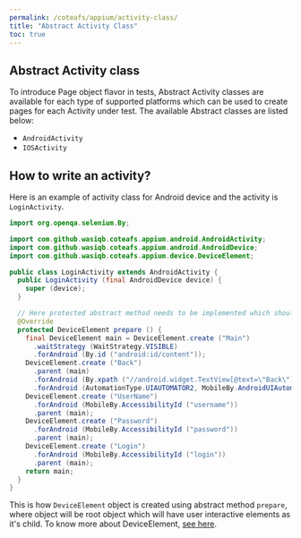 ```yaml
---
permalink: /coteafs/appium/activity-class/
title: "Abstract Activity Class"
toc: true
---
```


## Abstract Activity class

To introduce Page object flavor in tests, Abstract Activity classes are available for each type of supported platforms which can be used to create pages for each Activity under test. The available Abstract classes are listed below:

* `AndroidActivity`
* `IOSActivity`

## How to write an activity?

Here is an example of activity class for Android device and the activity is `LoginActivity`.

```java
import org.openqa.selenium.By;

import com.github.wasiqb.coteafs.appium.android.AndroidActivity;
import com.github.wasiqb.coteafs.appium.android.AndroidDevice;
import com.github.wasiqb.coteafs.appium.device.DeviceElement;

public class LoginActivity extends AndroidActivity {
  public LoginActivity (final AndroidDevice device) {
    super (device);
  }

  // Here protected abstract method needs to be implemented which should return the root element.
  @Override
  protected DeviceElement prepare () {
    final DeviceElement main = DeviceElement.create ("Main")
      .waitStrategy (WaitStrategy.VISIBLE)
      .forAndroid (By.id ("android:id/content"));
    DeviceElement.create ("Back")
      .parent (main)
      .forAndroid (By.xpath ("//android.widget.TextView[@text=\"Back\"]"))
      .forAndroid (AutomationType.UIAUTOMATOR2, MobileBy.AndroidUIAutomator ("new UiSelector ().text (\"Back\");"));
    DeviceElement.create ("UserName")
      .forAndroid (MobileBy.AccessibilityId ("username"))
      .parent (main);
    DeviceElement.create ("Password")
      .forAndroid (MobileBy.AccessibilityId ("password"))
      .parent (main);
    DeviceElement.create ("Login")
      .forAndroid (MobileBy.AccessibilityId ("login"))
      .parent (main);
    return main;
  }
}
```

This is how `DeviceElement` object is created using abstract method `prepare`, where object will be root object which will have user interactive elements as it's child. To know more about DeviceElement, [see here][deviceElement].

[deviceElement]: /coteafs/appium/orp/
